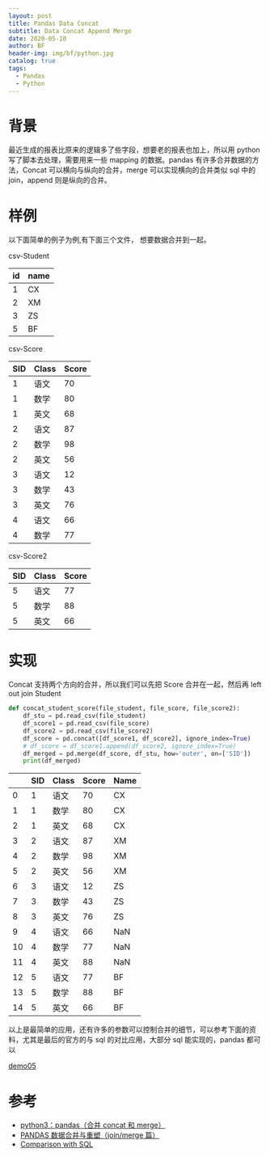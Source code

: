 ```yaml
---
layout: post
title: Pandas Data Concat
subtitle: Data Concat Append Merge
date: 2020-05-10
author: BF
header-img: img/bf/python.jpg
catalog: true
tags:
  - Pandas
  - Python
---
```


# 背景

最近生成的报表比原来的逻辑多了些字段，想要老的报表也加上，所以用 python 写了脚本去处理，需要用来一些 mapping 的数据。pandas 有许多合并数据的方法，Concat 可以横向与纵向的合并，merge 可以实现横向的合并类似 sql 中的 join，append 则是纵向的合并。
<!-- more -->
# 样例

以下面简单的例子为例,有下面三个文件， 想要数据合并到一起。

csv-Student

| id  | name |
| --- | ---- |
| 1   | CX   |
| 2   | XM   |
| 3   | ZS   |
| 5   | BF   |

csv-Score

| SID | Class | Score |
| --- | ----- | ----- |
| 1   | 语文  | 70    |
| 1   | 数学  | 80    |
| 1   | 英文  | 68    |
| 2   | 语文  | 87    |
| 2   | 数学  | 98    |
| 2   | 英文  | 56    |
| 3   | 语文  | 12    |
| 3   | 数学  | 43    |
| 3   | 英文  | 76    |
| 4   | 语文  | 66    |
| 4   | 数学  | 77    |

csv-Score2

| SID | Class | Score |
| --- | --- | --- |
| 5 | 语文 | 77 |
| 5 | 数学 | 88 |
| 5 | 英文 | 66 |

# 实现

Concat 支持两个方向的合并，所以我们可以先把 Score 合并在一起，然后再 left out join Student

```python
def concat_student_score(file_student, file_score, file_score2):
    df_stu = pd.read_csv(file_student)
    df_score1 = pd.read_csv(file_score)
    df_score2 = pd.read_csv(file_score2)
    df_score = pd.concat([df_score1, df_score2], ignore_index=True)
    # df_score = df_score1.append(df_score2, ignore_index=True)
    df_merged = pd.merge(df_score, df_stu, how='outer', on=['SID'])
    print(df_merged)
```

|     | SID | Class | Score | Name |
| --- | --- | ----- | ----- | ---- |
| 0   | 1   | 语文  | 70    | CX   |
| 1   | 1   | 数学  | 80    | CX   |
| 2   | 1   | 英文  | 68    | CX   |
| 3   | 2   | 语文  | 87    | XM   |
| 4   | 2   | 数学  | 98    | XM   |
| 5   | 2   | 英文  | 56    | XM   |
| 6   | 3   | 语文  | 12    | ZS   |
| 7   | 3   | 数学  | 43    | ZS   |
| 8   | 3   | 英文  | 76    | ZS   |
| 9   | 4   | 语文  | 66    | NaN  |
| 10  | 4   | 数学  | 77    | NaN  |
| 11  | 4   | 英文  | 88    | NaN  |
| 12  | 5   | 语文  | 77    | BF   |
| 13  | 5   | 数学  | 88    | BF   |
| 14  | 5   | 英文  | 66    | BF   |
 
以上是最简单的应用，还有许多的参数可以控制合并的细节，可以参考下面的资料，尤其是最后的官方的与 sql 的对比应用，大部分 sql 能实现的，pandas 都可以

[demo05](https://github.com/bearfly1990/PowerScript/tree/master/Python3/pandas/demo05_merge_df)

# 参考

- [python3：pandas（合并 concat 和 merge）](https://blog.csdn.net/sunshine_lyn/article/details/81535529)
- [PANDAS 数据合并与重塑（join/merge 篇）](https://www.cnblogs.com/bigshow1949/p/7016235.html)
- [Comparison with SQL](https://pandas.pydata.org/pandas-docs/stable/getting_started/comparison/comparison_with_sql.html)
